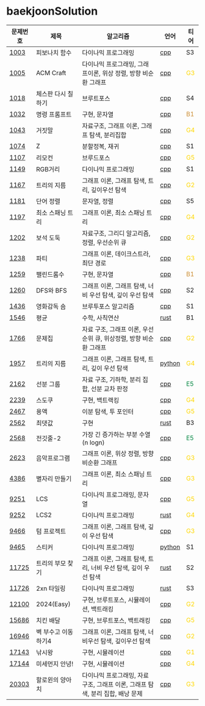 # baekjoonSolution
|문제번호|제목|알고리즘|언어|티어
|---|---|---|---|---|
|[1003](https://www.acmicpc.net/problem/1003)|피보나치 함수|다이나믹 프로그래밍|[cpp](/CPP/1003_fibonacci_callback.cpp)| S3 
|[1005](https://www.acmicpc.net/problem/1005)|ACM Craft|다이나믹 프로그래밍, 그래프이론, 위상 정렬, 방향 비순환 그래프|[cpp](/CPP/1005_ACMcraft.cpp)|<span style="color:gold"> G3 </span>
|[1018](https://www.acmicpc.net/problem/1018)|체스판 다시 칠하기|브루트포스|[cpp](/CPP/1018_chass.cpp)| S4 
|[1032](https://www.acmicpc.net/problem/1032)|명령 프롬프트|구현, 문자열|[cpp](/CPP/1032_cmd.cpp)|<span style="color:#cc8e34"> B1 </span>
|[1043](https://www.acmicpc.net/problem/1043)|거짓말|자료구조, 그래프 이론, 그래프 탐색, 분리집합|[cpp](/CPP/1043_party.cpp)|<span style="color:gold"> G4 </span>
|[1074](https://www.acmicpc.net/problem/1074)|Z|분할정복, 재귀|[cpp](/CPP/1074_z.cpp)| S1
|[1107](https://www.acmicpc.net/problem/1107)|리모컨|브루드포스|[cpp](/CPP/1107_remocon.cpp)| <span style="color:gold"> G5 </span>
|[1149](https://www.acmicpc.net/problem/1149)|RGB거리|다이나믹 프로그래밍|[cpp](/CPP/1149_rgb.cpp)| S1
|[1167](https://www.acmicpc.net/problem/1167)|트리의 지름|그래프 이론, 그래프 탐색, 트리, 깊이우선 탐색|[cpp](/CPP/1167_treeR.cpp)| <span style="color:gold"> G2 </span>
|[1181](https://www.acmicpc.net/problem/1181)|단어 정렬|문자열, 정렬|[cpp](/CPP/1181_wordsort.cpp)| S5
|[1197](https://www.acmicpc.net/problem/1197)|최소 스패닝 트리|그래프 이론, 최소 스패닝 트리|[cpp](/CPP/1197_MST.cpp)| <span style="color:gold"> G4 </span>
|[1202](https://www.acmicpc.net/problem/1202)|보석 도둑|자료구조, 그리디 알고리즘, 정렬, 우선순위 큐|[cpp](/CPP/1202_jewelryiThief.cpp)| <span style="color:gold"> G2 </span>
|[1238](https://www.acmicpc.net/problem/1238)|파티|그래프 이론, 데이크스트라, 최단 경로|[cpp](/CPP/1238_party.cpp)| <span style="color:gold"> G3 </span>
|[1259](https://www.acmicpc.net/problem/1259)|팰린드롬수|구현, 문자열|[cpp](/CPP/1259_pal.cpp)|<span style="color:#cc8e34"> B1 </span>
|[1260](https://www.acmicpc.net/problem/1260)|DFS와 BFS|그래프 이론, 그래프 탐색, 너비 우선 탐색, 깊이 우선 탐색 |[cpp](/CPP/1260_DFS_BFS.cpp)| S2
|[1436](https://www.acmicpc.net/problem/1436)|영화감독 숌|브루투포스 알고리즘|[cpp](/CPP/1436_movie.cpp)| S1
|[1546](https://www.acmicpc.net/problem/1546)|평균|수학, 사칙연산|[rust](/RUST/1546_avg.rs)| B1
|[1766](https://www.acmicpc.net/problem/1766)|문제집|자료 구조, 그래프 이론, 우선순위 큐, 위상정렬, 방향 비순환 그래프|[cpp](/CPP/1766_quizSolv.cpp)| <span style="color:gold"> G2 </span>
|[1957](https://www.acmicpc.net/problem/1957)|트리의 지름|그래프 이론, 그래프 탐색, 트리, 깊이 우선 탐색|[python](/PYTHON/1967_dirTree.py)|<span style="color:gold"> G4 </span>
|[2162](https://www.acmicpc.net/problem/2162)|선분 그룹|자료 구조, 기하학, 분리 집합, 선분 교차 판정|[cpp](/CPP/2162_lineGroup.cpp)| <span style="color:#058743"> E5 </span>
|[2239](https://www.acmicpc.net/problem/2239)|스도쿠|구현, 백트랙킹|[cpp](/CPP/2239_sudoku.cpp)|<span style="color:gold"> G4 </span>
|[2467](https://www.acmicpc.net/problem/2467)|용액|이분 탐색, 투 포인터|[cpp](/CPP/2467_liquid.cpp)|<span style="color:gold"> G5 </span>
|[2562](https://www.acmicpc.net/problem/2562)|최댓값|구현|[rust](/RUST/2562_biggestNum.rs)| B3
|[2568](https://www.acmicpc.net/problem/2568)|전깃줄-2|가장 긴 증가하는 부분 수열 (n logn)|[cpp](/CPP/2568_electricWire.cpp)| <span style="color:#058743"> E5 </span>
|[2623](https://www.acmicpc.net/problem/2623)|음악프로그램|그래프 이론, 위상 정렬, 방향 비순환 그래프|[cpp](/CPP/2623_musicProg.cpp)|<span style="color:gold"> G3 </span>
|[4386](https://www.acmicpc.net/problem/4386)|별자리 만들기|그래프 이론, 최소 스패닝 트리|[cpp](/CPP/4386_constellation.cpp)|<span style="color:gold"> G3 </span>
|[9251](https://www.acmicpc.net/problem/9451)|LCS|다이나믹 프로그래밍, 문자열|[cpp](/CPP/9251)|<span style="color:gold"> G5 </span>
|[9252](https://www.acmicpc.net/problem/9452)|LCS2|다이나믹 프로그래밍|[rust](/RUST/9252_LCS2.rs)|<span style="color:gold"> G4 </span>
|[9466](https://www.acmicpc.net/problem/9466)|텀 프로젝트|그래프 이론, 그래프 탐색, 깊이 우선 탐색|[cpp](/CPP/9466_termProject.cpp)|<span style="color:gold"> G3 </span>
|[9465](https://www.acmicpc.net/problem/9465)|스티커|다이나믹 프로그래밍|[python](/PYTHON/9465_sticker.py)| S1
|[11725](https://www.acmicpc.net/problem/11725)|트리의 부모 찾기|그래프 이론, 그래프 탐색, 트리, 너비 우선 탐색, 깊이 우선 탐색|[rust](/RUST/11725_treeP.rs)| S2
|[11726](https://www.acmicpc.net/problem/11726)|2xn 타일링|다이나믹 프로그래밍|[rust](/RUST/11726_2nTile.rs)| S3
|[12100](https://www.acmicpc.net/problem/12100)|2024(Easy)|구현, 브루트포스, 시뮬레이션, 백트래킹|[cpp](/CPP/12100_Easy2024.cpp)|<span style="color:gold"> G2 </span>
|[15686](https://www.acmicpc.net/problem/15686)|치킨 배달|구현, 브루트포스, 백트래킹|[cpp](/CPP/15686_chickenDelivery.cpp)|<span style="color:gold"> G5 </span>
|[16946](https://www.acmicpc.net/problem/16946)|벽 부수고 이동하기4|그래프 이론, 그래프 탐색, 너비우선 탐색, 깊이우선 탐색|[cpp](/CPP/16946_breakWall.cpp)|<span style="color:gold"> G2 </span>
|[17143](https://www.acmicpc.net/problem/17143)|낚시왕|구현, 시뮬레이션|[cpp](/CPP/17143_fishingKing.cpp)|<span style="color:gold"> G1 </span>
|[17144](https://www.acmicpc.net/problem/17144)|미세먼지 안녕!|구현, 시뮬레이션|[cpp](/CPP/17144_ac.cpp)|<span style="color:gold"> G4 </span>
|[20303](https://www.acmicpc.net/problem/20303)|할로윈의 양아치|다이나믹 프로그래밍, 자료 구조, 그래프 이론, 그래프 탐색, 분리 집합, 배낭 문제|[cpp](/CPP/20303_halloween.cpp)|<span style="color:gold"> G3 </span>
